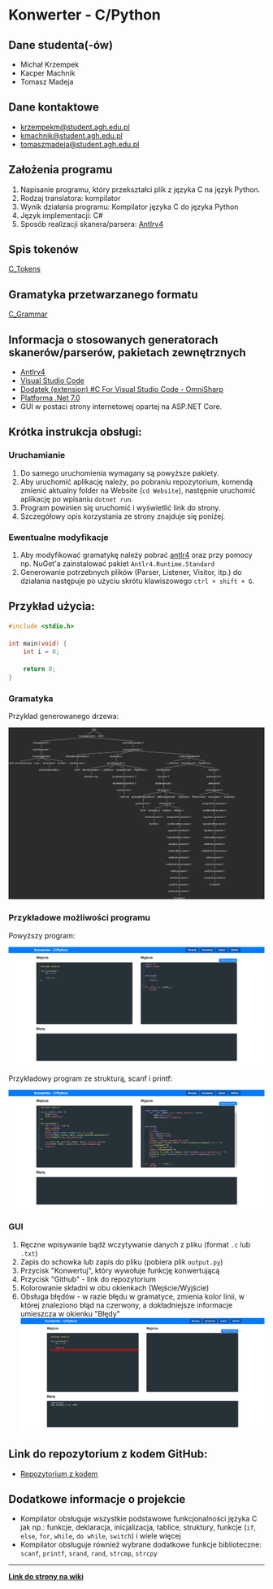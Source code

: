 # Konwerter - C/Python

## Dane studenta(-ów)
- Michał Krzempek
- Kacper Machnik
- Tomasz Madeja

## Dane kontaktowe
- krzempekm@student.agh.edu.pl
- kmachnik@student.agh.edu.pl
- tomaszmadeja@student.agh.edu.pl

## Założenia programu
1. Napisanie programu, który przekształci plik z języka C na język Python.
2. Rodzaj translatora: kompilator
3. Wynik działania programu: Kompilator języka C do języka Python
4. Język implementacji: C#
5. Sposób realizacji skanera/parsera: [Antlrv4](https://www.antlr.org/)

## Spis tokenów
[C_Tokens](https://github.com/miskrz/TKiK-C-to-Python/blob/main/Grammars/C_Tokens.g4)

## Gramatyka przetwarzanego formatu
[C_Grammar](https://github.com/miskrz/TKiK-C-to-Python/blob/main/Grammars/C_Grammar.g4)

## Informacja o stosowanych generatorach skanerów/parserów, pakietach zewnętrznych
- [Antlrv4](https://www.antlr.org/download.html)
- [Visual Studio Code](https://code.visualstudio.com/)
- [Dodatek (extension) #C For Visual Studio Code - OmniSharp](https://marketplace.visualstudio.com/items?itemName=ms-dotnettools.csharp)
- [Platforma .Net 7.0](https://dotnet.microsoft.com/en-us/download/dotnet/7.0)
- GUI w postaci strony internetowej opartej na ASP.NET Core.
## Krótka instrukcja obsługi:
### Uruchamianie
1. Do samego uruchomienia wymagany są powyższe pakiety.
2. Aby uruchomić aplikację należy, po pobraniu repozytorium, komendą zmienić aktualny folder na Website (`cd Website`), następnie uruchomić aplikację po wpisaniu `dotnet run`.
3. Program powinien się uruchomić i wyświetlić link do strony.
4. Szczegółowy opis korzystania ze strony znajduje się poniżej.

### Ewentualne modyfikacje
1. Aby modyfikować gramatykę należy pobrać [antlr4](https://github.com/antlr/antlr4/blob/master/doc/getting-started.md#installation) oraz przy pomocy np. NuGet'a zainstalować pakiet `Antlr4.Runtime.Standard`
2. Generowanie potrzebnych plików (Parser, Listener, Visitor, itp.) do działania następuje po użyciu skrótu klawiszowego `ctrl + shift + G`.
## Przykład użycia:
```c
#include <stdio.h>

int main(void) {
    int i = 0;
    
    return 0;
}
```
### Gramatyka
Przykład generowanego drzewa:

![Parse Tree Example](/Resources/parseTreeDarkBackground.png)
### Przykładowe możliwości programu
Powyższy program:

![simpletest](/Resources/simpletest.png)

Przykładowy program ze strukturą, scanf i printf:

![advancedtest](/Resources/advancedtest.png)

### GUI 
1. Ręczne wpisywanie bądź wczytywanie danych z pliku (format `.c` lub `.txt`)
2. Zapis do schowka lub zapis do pliku (pobiera plik `output.py`)
3. Przycisk "Konwertuj", który wywołuje funkcję konwertującą
4. Przycisk "Github" - link do repozytorium
5. Kolorowanie składni w obu okienkach (Wejście/Wyjście)
6. Obsługa błędów - w razie błędu w gramatyce, zmienia kolor linii, w której znaleziono błąd na czerwony, a dokładniejsze informacje umieszcza w okienku "Błędy" 
![error](/Resources/error.png)
## Link do repozytorium z kodem GitHub:
- [Repozytorium z kodem](https://github.com/miskrz/TKiK-C-to-Python/)
## Dodatkowe informacje o projekcie
- Kompilator obsługuje wszystkie podstawowe funkcjonalności języka C jak np.: funkcje, deklaracja, inicjalizacja, tablice, struktury, funkcje (`if`, `else`, `for`, `while`, `do while`, `switch`) i wiele więcej
- Kompilator obsługuje również wybrane dodatkowe funkcje biblioteczne: `scanf`, `printf`, `srand`, `rand`, `strcmp`, `strcpy`

---

[**Link do strony na wiki**](https://home.agh.edu.pl/~jpi/dokuwiki/doku.php?id=dydaktyka:kompilatory:2024:projekty:temat6)
